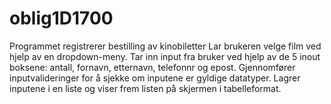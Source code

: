 # oblig1D1700

Programmet registrerer bestilling av kinobiletter
Lar brukeren velge film ved hjelp av en dropdown-meny.
Tar inn input fra bruker ved hjelp av de 5 inout boksene: 
antall, fornavn, etternavn, telefonnr og epost. Gjennomfører 
inputvalideringer for å sjekke om inputene er gyldige datatyper. 
Lagrer inputene i en liste og viser frem listen på skjermen i tabelleformat.
